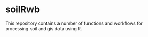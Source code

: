 soilRwb
======
This repository contains a number of functions and workflows for processing soil and gis data using R.
